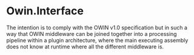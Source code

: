 ﻿# Owin.Interface

The intention is to comply with the OWIN v1.0 specification but in such
a way that OWIN middleware can be joined together into a processing
pipeline within a plugin architecture, where the main executing assembly
does not know at runtime where all the different middleware is.

